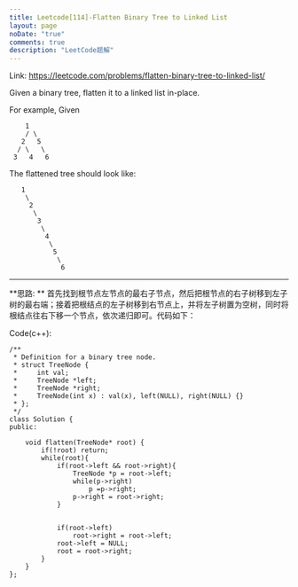 ```yaml
---
title: Leetcode[114]-Flatten Binary Tree to Linked List
layout: page
noDate: "true"
comments: true
description: "LeetCode题解" 
---
```

<article class="post post-type-normal" itemscope="" itemtype="http://schema.org/Article" style="opacity: 1; transform: translateY(0px);">

Link: https://leetcode.com/problems/flatten-binary-tree-to-linked-list/

Given a binary tree, flatten it to a linked list in-place.

For example,
Given

        1
        / \
       2   5
      / \   \
     3   4   6

The flattened tree should look like:

	   1
	    \
	     2
	      \
	       3
	        \
	         4
	          \
	           5
	            \
	             6



----------

**思路: **  首先找到根节点左节点的最右子节点，然后把根节点的右子树移到左子树的最右端；接着把根结点的左子树移到右节点上，并将左子树置为空树，同时将根结点往右下移一个节点，依次递归即可。代码如下：

Code(c++):

```
/**
 * Definition for a binary tree node.
 * struct TreeNode {
 *     int val;
 *     TreeNode *left;
 *     TreeNode *right;
 *     TreeNode(int x) : val(x), left(NULL), right(NULL) {}
 * };
 */
class Solution {
public:
    
    void flatten(TreeNode* root) {
        if(!root) return;
        while(root){
            if(root->left && root->right){
                TreeNode *p = root->left;
                while(p->right) 
                    p =p->right;
                p->right = root->right;
            }
            
            
            if(root->left)
                root->right = root->left;
            root->left = NULL;
            root = root->right;
        }
    }
};
```


</article>
